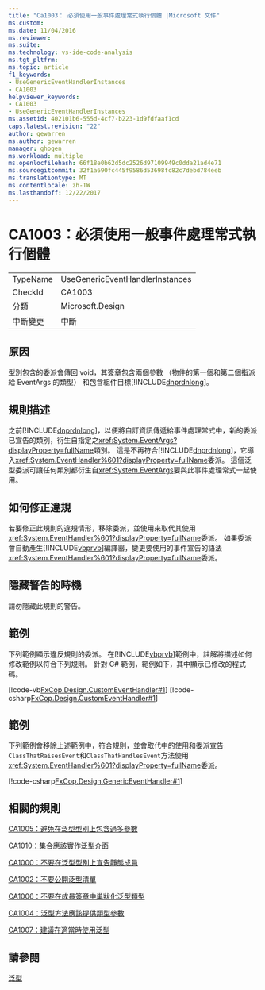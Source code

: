 ```yaml
---
title: "Ca1003： 必須使用一般事件處理常式執行個體 |Microsoft 文件"
ms.custom: 
ms.date: 11/04/2016
ms.reviewer: 
ms.suite: 
ms.technology: vs-ide-code-analysis
ms.tgt_pltfrm: 
ms.topic: article
f1_keywords:
- UseGenericEventHandlerInstances
- CA1003
helpviewer_keywords:
- CA1003
- UseGenericEventHandlerInstances
ms.assetid: 402101b6-555d-4cf7-b223-1d9fdfaaf1cd
caps.latest.revision: "22"
author: gewarren
ms.author: gewarren
manager: ghogen
ms.workload: multiple
ms.openlocfilehash: 66f18e0b62d5dc2526d97109949c0dda21ad4e71
ms.sourcegitcommit: 32f1a690fc445f9586d53698fc82c7debd784eeb
ms.translationtype: MT
ms.contentlocale: zh-TW
ms.lasthandoff: 12/22/2017
---
```

# <a name="ca1003-use-generic-event-handler-instances"></a>CA1003：必須使用一般事件處理常式執行個體
|||  
|-|-|  
|TypeName|UseGenericEventHandlerInstances|  
|CheckId|CA1003|  
|分類|Microsoft.Design|  
|中斷變更|中斷|  
  
## <a name="cause"></a>原因  
 型別包含的委派會傳回 void，其簽章包含兩個參數 （物件的第一個和第二個指派給 EventArgs 的類型） 和包含組件目標[!INCLUDE[dnprdnlong](../code-quality/includes/dnprdnlong_md.md)]。  
  
## <a name="rule-description"></a>規則描述  
 之前[!INCLUDE[dnprdnlong](../code-quality/includes/dnprdnlong_md.md)]，以便將自訂資訊傳遞給事件處理常式中，新的委派已宣告的類別，衍生自指定之<xref:System.EventArgs?displayProperty=fullName>類別。 這是不再符合[!INCLUDE[dnprdnlong](../code-quality/includes/dnprdnlong_md.md)]，它導入<xref:System.EventHandler%601?displayProperty=fullName>委派。 這個泛型委派可讓任何類別都衍生自<xref:System.EventArgs>要與此事件處理常式一起使用。  
  
## <a name="how-to-fix-violations"></a>如何修正違規  
 若要修正此規則的違規情形，移除委派，並使用來取代其使用<xref:System.EventHandler%601?displayProperty=fullName>委派。 如果委派會自動產生[!INCLUDE[vbprvb](../code-quality/includes/vbprvb_md.md)]編譯器，變更要使用的事件宣告的語法<xref:System.EventHandler%601?displayProperty=fullName>委派。  
  
## <a name="when-to-suppress-warnings"></a>隱藏警告的時機  
 請勿隱藏此規則的警告。  
  
## <a name="example"></a>範例  
 下列範例顯示違反規則的委派。 在[!INCLUDE[vbprvb](../code-quality/includes/vbprvb_md.md)]範例中，註解將描述如何修改範例以符合下列規則。 針對 C# 範例，範例如下，其中顯示已修改的程式碼。  
  
 [!code-vb[FxCop.Design.CustomEventHandler#1](../code-quality/codesnippet/VisualBasic/ca1003-use-generic-event-handler-instances_1.vb)]
 [!code-csharp[FxCop.Design.CustomEventHandler#1](../code-quality/codesnippet/CSharp/ca1003-use-generic-event-handler-instances_1.cs)]  
  
## <a name="example"></a>範例  
 下列範例會移除上述範例中，符合規則，並會取代中的使用和委派宣告`ClassThatRaisesEvent`和`ClassThatHandlesEvent`方法使用<xref:System.EventHandler%601?displayProperty=fullName>委派。  
  
 [!code-csharp[FxCop.Design.GenericEventHandler#1](../code-quality/codesnippet/CSharp/ca1003-use-generic-event-handler-instances_2.cs)]  
  
## <a name="related-rules"></a>相關的規則  
 [CA1005：避免在泛型型別上包含過多參數](../code-quality/ca1005-avoid-excessive-parameters-on-generic-types.md)  
  
 [CA1010：集合應該實作泛型介面](../code-quality/ca1010-collections-should-implement-generic-interface.md)  
  
 [CA1000：不要在泛型型別上宣告靜態成員](../code-quality/ca1000-do-not-declare-static-members-on-generic-types.md)  
  
 [CA1002：不要公開泛型清單](../code-quality/ca1002-do-not-expose-generic-lists.md)  
  
 [CA1006：不要在成員簽章中巢狀化泛型類型](../code-quality/ca1006-do-not-nest-generic-types-in-member-signatures.md)  
  
 [CA1004：泛型方法應該提供類型參數](../code-quality/ca1004-generic-methods-should-provide-type-parameter.md)  
  
 [CA1007：建議在適當時使用泛型](../code-quality/ca1007-use-generics-where-appropriate.md)  
  
## <a name="see-also"></a>請參閱  
 [泛型](/dotnet/csharp/programming-guide/generics/index)